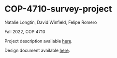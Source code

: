 # COP-4710-survey-project

Natalie Longtin, David Winfield, Felipe Romero

Fall 2022, COP 4710

Project description available [here](https://drive.google.com/file/d/1V4rhsS80Y4k1DDE8gtwZrEj6CsUsjUc_/view?usp=sharing).

Design document available [here](https://docs.google.com/document/d/1CId5FJk1iSbL5GBm0i5vprId6dWx2H2rTLy5mYdPAAc/edit?usp=sharing).
